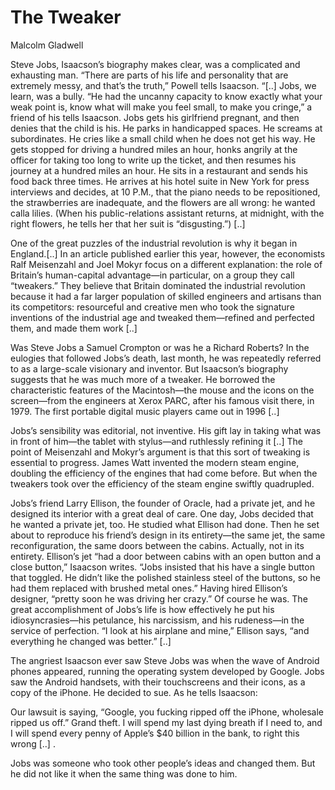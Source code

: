 # The Tweaker

Malcolm Gladwell

Steve Jobs, Isaacson’s biography makes clear, was a complicated and
exhausting man. “There are parts of his life and personality that are
extremely messy, and that’s the truth,” Powell tells Isaacson. “[..]
Jobs, we learn, was a bully. “He had the uncanny capacity to know
exactly what your weak point is, know what will make you feel small,
to make you cringe,” a friend of his tells Isaacson. Jobs gets his
girlfriend pregnant, and then denies that the child is his. He parks
in handicapped spaces. He screams at subordinates. He cries like a
small child when he does not get his way. He gets stopped for driving
a hundred miles an hour, honks angrily at the officer for taking too
long to write up the ticket, and then resumes his journey at a hundred
miles an hour. He sits in a restaurant and sends his food back three
times. He arrives at his hotel suite in New York for press interviews
and decides, at 10 P.M., that the piano needs to be repositioned, the
strawberries are inadequate, and the flowers are all wrong: he wanted
calla lilies. (When his public-relations assistant returns, at
midnight, with the right flowers, he tells her that her suit is
“disgusting.”) [..]

One of the great puzzles of the industrial revolution is why it began
in England.[..] In an article published earlier this year, however,
the economists Ralf Meisenzahl and Joel Mokyr focus on a different
explanation: the role of Britain’s human-capital advantage—in
particular, on a group they call “tweakers.” They believe that Britain
dominated the industrial revolution because it had a far larger
population of skilled engineers and artisans than its competitors:
resourceful and creative men who took the signature inventions of the
industrial age and tweaked them—refined and perfected them, and made
them work [..]

Was Steve Jobs a Samuel Crompton or was he a Richard Roberts? In the
eulogies that followed Jobs’s death, last month, he was repeatedly
referred to as a large-scale visionary and inventor. But Isaacson’s
biography suggests that he was much more of a tweaker. He borrowed the
characteristic features of the Macintosh—the mouse and the icons on
the screen—from the engineers at Xerox PARC, after his famous visit
there, in 1979. The first portable digital music players came out in
1996 [..]

Jobs’s sensibility was editorial, not inventive. His gift lay in
taking what was in front of him—the tablet with stylus—and ruthlessly
refining it [..] The point of Meisenzahl and Mokyr’s argument is that
this sort of tweaking is essential to progress. James Watt invented
the modern steam engine, doubling the efficiency of the engines that
had come before. But when the tweakers took over the efficiency of the
steam engine swiftly quadrupled.

Jobs’s friend Larry Ellison, the founder of Oracle, had a private jet,
and he designed its interior with a great deal of care. One day, Jobs
decided that he wanted a private jet, too. He studied what Ellison had
done. Then he set about to reproduce his friend’s design in its
entirety—the same jet, the same reconfiguration, the same doors
between the cabins. Actually, not in its entirety. Ellison’s jet “had
a door between cabins with an open button and a close button,”
Isaacson writes. “Jobs insisted that his have a single button that
toggled. He didn’t like the polished stainless steel of the buttons,
so he had them replaced with brushed metal ones.” Having hired
Ellison’s designer, “pretty soon he was driving her crazy.” Of course
he was. The great accomplishment of Jobs’s life is how effectively he
put his idiosyncrasies—his petulance, his narcissism, and his
rudeness—in the service of perfection. “I look at his airplane and
mine,” Ellison says, “and everything he changed was better.” [..]

The angriest Isaacson ever saw Steve Jobs was when the wave of Android
phones appeared, running the operating system developed by
Google. Jobs saw the Android handsets, with their touchscreens and
their icons, as a copy of the iPhone. He decided to sue. As he tells
Isaacson:

Our lawsuit is saying, “Google, you fucking ripped off the iPhone,
wholesale ripped us off.” Grand theft. I will spend my last dying
breath if I need to, and I will spend every penny of Apple’s $40
billion in the bank, to right this wrong [..] .

Jobs was someone who took other people’s ideas and changed them. But
he did not like it when the same thing was done to him.

